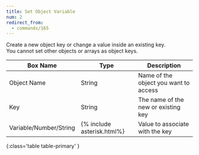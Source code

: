 ```yaml
---
title: Set Object Variable
num: 2
redirect_from:
  - commands/165
---
```


Create a new object key or change a value inside an existing key.\
You cannot set other objects or arrays as object keys.
 

| Box Name | Type | Description | 
|-------|--------|--------|
|Object Name|String|Name of the object you want to access
|Key|String|The name of the new or existing key
|Variable/Number/String|{% include asterisk.html%}|Value to associate with the key
{:class='table table-primary' }















